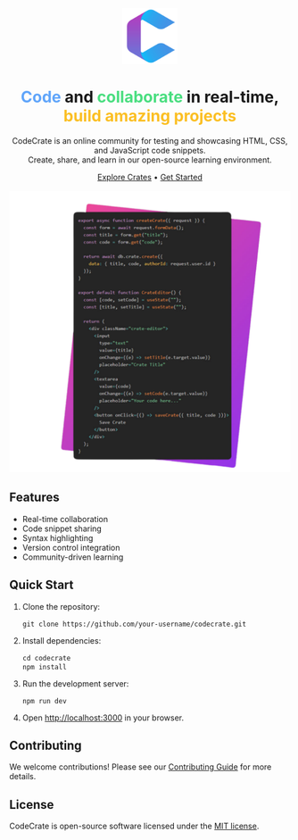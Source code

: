 <div align="center">
  <img src="https://github.com/hellomikko/codecrate/blob/main/public/ccColor.png" alt="CodeCrate Logo" width="100" height="100">
</div>

<h1 align="center">
  <span style="color:#60A5FA;">Code</span> and <span style="color:#4ADE80;">collaborate</span> in real-time,<br>
  <span style="color:#FBBF24;">build amazing projects</span>
</h1>

<p align="center">
  CodeCrate is an online community for testing and showcasing HTML, CSS, and JavaScript code snippets.<br>
  Create, share, and learn in our open-source learning environment.
</p>

<div align="center">
  <a href="#explore-crates">Explore Crates</a> •
  <a href="#get-started">Get Started</a>
</div>

<br>

<div align="center">
  <img src="https://github.com/hellomikko/codecrate/blob/main/public/mock_editor.svg" alt="Code Snippet" width="1000">
</div>

## Features

- Real-time collaboration
- Code snippet sharing
- Syntax highlighting
- Version control integration
- Community-driven learning

## Quick Start

1. Clone the repository:
   ```
   git clone https://github.com/your-username/codecrate.git
   ```

2. Install dependencies:
   ```
   cd codecrate
   npm install
   ```

3. Run the development server:
   ```
   npm run dev
   ```

4. Open [http://localhost:3000](http://localhost:3000) in your browser.

## Contributing

We welcome contributions! Please see our [Contributing Guide](CONTRIBUTING.md) for more details.

## License

CodeCrate is open-source software licensed under the [MIT license](LICENSE).
